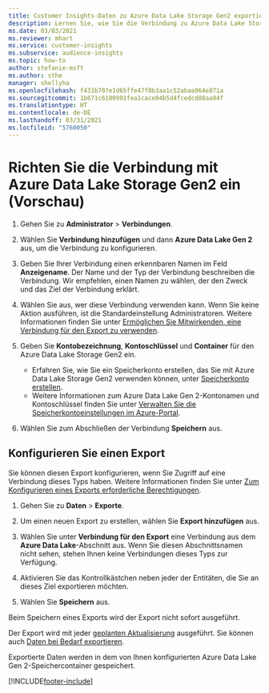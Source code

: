 ```yaml
---
title: Customer Insights-Daten zu Azure Data Lake Storage Gen2 exportieren
description: Lernen Sie, wie Sie die Verbindung zu Azure Data Lake Storage Gen2 konfigurieren.
ms.date: 03/03/2021
ms.reviewer: mhart
ms.service: customer-insights
ms.subservice: audience-insights
ms.topic: how-to
author: stefanie-msft
ms.author: sthe
manager: shellyha
ms.openlocfilehash: f431b707e1d65ffe47f8b3aa1c52abaa964e871a
ms.sourcegitcommit: 1b671c6100991fea1cace04b5d4fcedcd88aa94f
ms.translationtype: HT
ms.contentlocale: de-DE
ms.lasthandoff: 03/31/2021
ms.locfileid: "5760050"
---
```

# <a name="set-up-the-connection-to-azure-data-lake-storage-gen2-preview"></a>Richten Sie die Verbindung mit Azure Data Lake Storage Gen2 ein (Vorschau)

1. Gehen Sie zu **Administrator** > **Verbindungen**.

1. Wählen Sie **Verbindung hinzufügen** und dann **Azure Data Lake Gen 2** aus, um die Verbindung zu konfigurieren.

1. Geben Sie Ihrer Verbindung einen erkennbaren Namen im Feld **Anzeigename**. Der Name und der Typ der Verbindung beschreiben die Verbindung. Wir empfehlen, einen Namen zu wählen, der den Zweck und das Ziel der Verbindung erklärt.

1. Wählen Sie aus, wer diese Verbindung verwenden kann. Wenn Sie keine Aktion ausführen, ist die Standardeinstellung Administratoren. Weitere Informationen finden Sie unter [Ermöglichen Sie Mitwirkenden, eine Verbindung für den Export zu verwenden](connections.md#allow-contributors-to-use-a-connection-for-exports).

1. Geben Sie **Kontobezeichnung**, **Kontoschlüssel** und **Container** für den Azure Data Lake Storage Gen2 ein.
    - Erfahren Sie, wie Sie ein Speicherkonto erstellen, das Sie mit Azure Data Lake Storage Gen2 verwenden können, unter [Speicherkonto erstellen](/azure/storage/blobs/create-data-lake-storage-account). 
    - Weitere Informationen zum Azure Data Lake Gen 2-Kontonamen und Kontoschlüssel finden Sie unter [Verwalten Sie die Speicherkontoeinstellungen im Azure-Portal](/azure/storage/common/storage-account-manage).

1. Wählen Sie zum Abschließen der Verbindung **Speichern** aus. 

## <a name="configure-an-export"></a>Konfigurieren Sie einen Export

Sie können diesen Export konfigurieren, wenn Sie Zugriff auf eine Verbindung dieses Typs haben. Weitere Informationen finden Sie unter [Zum Konfigurieren eines Exports erforderliche Berechtigungen](export-destinations.md#set-up-a-new-export).

1. Gehen Sie zu **Daten** > **Exporte**.

1. Um einen neuen Export zu erstellen, wählen Sie **Export hinzufügen** aus.

1. Wählen Sie unter **Verbindung für den Export** eine Verbindung aus dem **Azure Data Lake**-Abschnitt aus. Wenn Sie diesen Abschnittsnamen nicht sehen, stehen Ihnen keine Verbindungen dieses Typs zur Verfügung.

1. Aktivieren Sie das Kontrollkästchen neben jeder der Entitäten, die Sie an dieses Ziel exportieren möchten.

1. Wählen Sie **Speichern** aus.

Beim Speichern eines Exports wird der Export nicht sofort ausgeführt.

Der Export wird mit jeder [geplanten Aktualisierung](system.md#schedule-tab) ausgeführt. Sie können auch [Daten bei Bedarf exportieren](export-destinations.md#run-exports-on-demand). 

Exportierte Daten werden in dem von Ihnen konfigurierten Azure Data Lake Gen 2-Speichercontainer gespeichert. 

[!INCLUDE[footer-include](../includes/footer-banner.md)]
